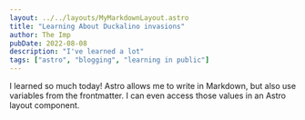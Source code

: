 ```yaml
---
layout: ../../layouts/MyMarkdownLayout.astro
title: "Learning About Duckalino invasions"
author: The Imp
pubDate: 2022-08-08
description: "I've learned a lot"
tags: ["astro", "blogging", "learning in public"]
---
```

I learned so much today! Astro allows me to write in Markdown, but also use variables from the frontmatter. I can even access those values in an Astro layout component.